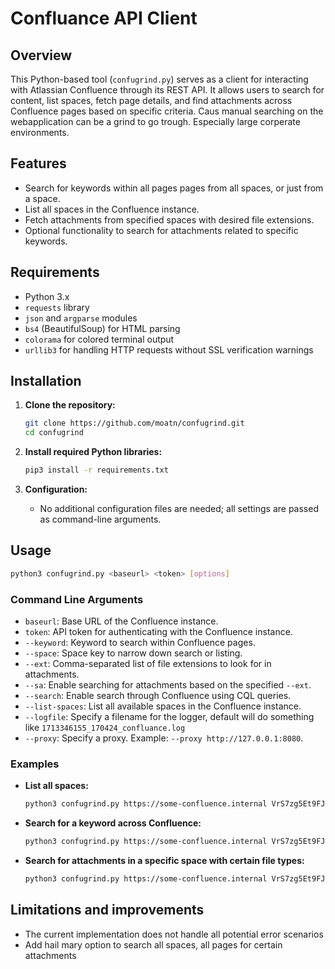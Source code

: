 # Confluance API Client

## Overview
This Python-based tool (`confugrind.py`) serves as a client for interacting with Atlassian Confluence through its REST API. It allows users to search for content, list spaces, fetch page details, and find attachments across Confluence pages based on specific criteria. Caus manual searching on the webapplication can be a grind to go trough. Especially large corperate environments.

## Features
- Search for keywords within all pages pages from all spaces, or just from a space.
- List all spaces in the Confluence instance.
- Fetch attachments from specified spaces with desired file extensions.
- Optional functionality to search for attachments related to specific keywords.

## Requirements
- Python 3.x
- `requests` library
- `json` and `argparse` modules
- `bs4` (BeautifulSoup) for HTML parsing
- `colorama` for colored terminal output
- `urllib3` for handling HTTP requests without SSL verification warnings

## Installation

1. **Clone the repository:**
   ```bash
   git clone https://github.com/moatn/confugrind.git
   cd confugrind
   ```

2. **Install required Python libraries:**
   ```bash
   pip3 install -r requirements.txt
   ```

3. **Configuration:**
   - No additional configuration files are needed; all settings are passed as command-line arguments.

## Usage

```bash
python3 confugrind.py <baseurl> <token> [options]
```

### Command Line Arguments

- `baseurl`: Base URL of the Confluence instance.
- `token`: API token for authenticating with the Confluence instance.
- `--keyword`: Keyword to search within Confluence pages.
- `--space`: Space key to narrow down search or listing.
- `--ext`: Comma-separated list of file extensions to look for in attachments.
- `--sa`: Enable searching for attachments based on the specified `--ext`.
- `--search`: Enable search through Confluence using CQL queries.
- `--list-spaces`: List all available spaces in the Confluence instance.
- `--logfile`: Specify a filename for the logger, default will do something like `1713346155_170424_confluance.log`
- `--proxy`: Specify a proxy. Example: `--proxy http://127.0.0.1:8080`.

### Examples

- **List all spaces:**
  ```bash
  python3 confugrind.py https://some-confluence.internal VrS7zg5Et9FJ3AdxR2y3mD6BbNc1XaGpMhVfC8yQwIu9TlEx --list-spaces
  ```

- **Search for a keyword across Confluence:**
  ```bash
  python3 confugrind.py https://some-confluence.internal VrS7zg5Et9FJ3AdxR2y3mD6BbNc1XaGpMhVfC8yQwIu9TlEx --search --keyword password
  ```

- **Search for attachments in a specific space with certain file types:**
  ```bash
  python3 confugrind.py https://some-confluence.internal VrS7zg5Et9FJ3AdxR2y3mD6BbNc1XaGpMhVfC8yQwIu9TlEx --sa --space IT --ext pdf,docx,txt,kdb
  ```

## Limitations and improvements
- The current implementation does not handle all potential error scenarios
- Add hail mary option to search all spaces, all pages for certain attachments